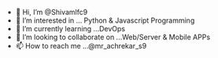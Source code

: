 - 👋 Hi, I’m @Shivamlfc9
- 👀 I’m interested in ... Python & Javascript Programming
- 🌱 I’m currently learning ...DevOps
- 💞️ I’m looking to collaborate on ...Web/Server & Mobile APPs
- 📫 How to reach me ...@mr_achrekar_s9

<!---
Shivamlfc9/Shivamlfc9 is a ✨ special ✨ repository because its `README.md` (this file) appears on your GitHub profile.
You can click the Preview link to take a look at your changes.
--->
